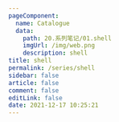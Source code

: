 ```yaml
---
pageComponent: 
  name: Catalogue
  data: 
    path: 20.系列笔记/01.shell
    imgUrl: /img/web.png
    description: shell
title: shell
permalink: /series/shell
sidebar: false
article: false
comment: false
editLink: false
date: 2021-12-17 10:25:21
---
```

